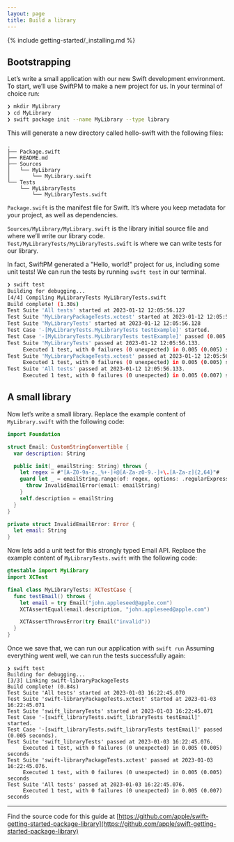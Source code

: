 ```yaml
---
layout: page
title: Build a library
---
```


{% include getting-started/_installing.md %}

## Bootstrapping

Let’s write a small application with our new Swift development environment.
To start, we’ll use SwiftPM to make a new project for us. In your terminal of choice run:

~~~bash
❯ mkdir MyLibrary
❯ cd MyLibrary
❯ swift package init --name MyLibrary --type library
~~~

This will generate a new directory called hello-swift with the following files:

~~~no-highlight
.
├── Package.swift
├── README.md
├── Sources
│   └── MyLibrary
│       └── MyLibrary.swift
└── Tests
    └── MyLibraryTests
        └── MyLibraryTests.swift
~~~

`Package.swift` is the manifest file for Swift. It’s where you keep metadata for your project, as well as dependencies.

`Sources/MyLibrary/MyLibrary.swift` is the library initial source file and where we’ll write our library code.
`Test/MyLibraryTests/MyLibraryTests.swift` is where we can write tests for our library.

In fact, SwiftPM generated a "Hello, world!" project for us, including some unit tests!
We can run the tests by running  `swift test`  in our terminal.

~~~bash
❯ swift test
Building for debugging...
[4/4] Compiling MyLibraryTests MyLibraryTests.swift
Build complete! (1.30s)
Test Suite 'All tests' started at 2023-01-12 12:05:56.127
Test Suite 'MyLibraryPackageTests.xctest' started at 2023-01-12 12:05:56.128
Test Suite 'MyLibraryTests' started at 2023-01-12 12:05:56.128
Test Case '-[MyLibraryTests.MyLibraryTests testExample]' started.
Test Case '-[MyLibraryTests.MyLibraryTests testExample]' passed (0.005 seconds).
Test Suite 'MyLibraryTests' passed at 2023-01-12 12:05:56.133.
	 Executed 1 test, with 0 failures (0 unexpected) in 0.005 (0.005) seconds
Test Suite 'MyLibraryPackageTests.xctest' passed at 2023-01-12 12:05:56.133.
	 Executed 1 test, with 0 failures (0 unexpected) in 0.005 (0.005) seconds
Test Suite 'All tests' passed at 2023-01-12 12:05:56.133.
	 Executed 1 test, with 0 failures (0 unexpected) in 0.005 (0.007) seconds
~~~

## A small library

Now let’s write a small library.
Replace the example content of `MyLibrary.swift` with the following code:

~~~swift
import Foundation

struct Email: CustomStringConvertible {
  var description: String

  public init(_ emailString: String) throws {
    let regex = #"[A-Z0-9a-z._%+-]+@[A-Za-z0-9.-]+\.[A-Za-z]{2,64}"#
    guard let _ = emailString.range(of: regex, options: .regularExpression) else {
      throw InvalidEmailError(email: emailString)
    }
    self.description = emailString
  }
}

private struct InvalidEmailError: Error {
  let email: String
}
~~~

Now lets add a unit test for this strongly typed Email API.
Replace the example content of `MyLibraryTests.swift` with the following code:

~~~swift
@testable import MyLibrary
import XCTest

final class MyLibraryTests: XCTestCase {
  func testEmail() throws {
    let email = try Email("john.appleseed@apple.com")
    XCTAssertEqual(email.description, "john.appleseed@apple.com")

    XCTAssertThrowsError(try Email("invalid"))
  }
}
~~~

Once we save that, we can run our application with `swift run`
Assuming everything went well, we can run the tests successfully again:

~~~no-highlight
❯ swift test
Building for debugging...
[3/3] Linking swift-libraryPackageTests
Build complete! (0.84s)
Test Suite 'All tests' started at 2023-01-03 16:22:45.070
Test Suite 'swift-libraryPackageTests.xctest' started at 2023-01-03 16:22:45.071
Test Suite 'swift_libraryTests' started at 2023-01-03 16:22:45.071
Test Case '-[swift_libraryTests.swift_libraryTests testEmail]' started.
Test Case '-[swift_libraryTests.swift_libraryTests testEmail]' passed (0.005 seconds).
Test Suite 'swift_libraryTests' passed at 2023-01-03 16:22:45.076.
	 Executed 1 test, with 0 failures (0 unexpected) in 0.005 (0.005) seconds
Test Suite 'swift-libraryPackageTests.xctest' passed at 2023-01-03 16:22:45.076.
	 Executed 1 test, with 0 failures (0 unexpected) in 0.005 (0.005) seconds
Test Suite 'All tests' passed at 2023-01-03 16:22:45.076.
	 Executed 1 test, with 0 failures (0 unexpected) in 0.005 (0.007) seconds
~~~

---

Find the source code for this guide at [https://github.com/apple/swift-getting-started-package-library](https://github.com/apple/swift-getting-started-package-library)
